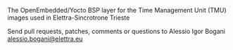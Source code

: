The OpenEmbedded/Yocto BSP layer for the Time Management Unit (TMU) images used in Elettra-Sincrotrone Trieste

Send pull requests, patches, comments or questions to Alessio Igor Bogani <alessio.bogani@elettra.eu>
